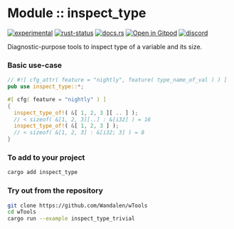 <!-- {{# generate.module_header{} #}} -->

# Module :: inspect_type
<!--{ generate.module_header.start() }-->
 [![experimental](https://raster.shields.io/static/v1?label=&message=experimental&color=orange)](https://github.com/emersion/stability-badges#experimental) [![rust-status](https://github.com/Wandalen/wTools/actions/workflows/module_inspect_type_push.yml/badge.svg)](https://github.com/Wandalen/wTools/actions/workflows/module_inspect_type_push.yml) [![docs.rs](https://img.shields.io/docsrs/inspect_type?color=e3e8f0&logo=docs.rs)](https://docs.rs/inspect_type) [![Open in Gitpod](https://raster.shields.io/static/v1?label=try&message=online&color=eee&logo=gitpod&logoColor=eee)](https://gitpod.io/#RUN_PATH=.,SAMPLE_FILE=module%2Fcore%2Finspect_type%2Fexamples%2Finspect_type_trivial.rs,RUN_POSTFIX=--example%20module%2Fcore%2Finspect_type%2Fexamples%2Finspect_type_trivial.rs/https://github.com/Wandalen/wTools) [![discord](https://img.shields.io/discord/872391416519737405?color=eee&logo=discord&logoColor=eee&label=ask)](https://discord.gg/m3YfbXpUUY)
<!--{ generate.module_header.end }-->

Diagnostic-purpose tools to inspect type of a variable and its size.

### Basic use-case

<!-- {{# generate.module{} #}} -->

```rust
// #![ cfg_attr( feature = "nightly", feature( type_name_of_val ) ) ]
pub use inspect_type::*;

#[ cfg( feature = "nightly" ) ]
{
  inspect_type_of!( &[ 1, 2, 3 ][ .. ] );
  // < sizeof( &[1, 2, 3][..] : &[i32] ) = 16
  inspect_type_of!( &[ 1, 2, 3 ] );
  // < sizeof( &[1, 2, 3] : &[i32; 3] ) = 8
}

```

### To add to your project

```sh
cargo add inspect_type
```

### Try out from the repository

```sh
git clone https://github.com/Wandalen/wTools
cd wTools
cargo run --example inspect_type_trivial
```
